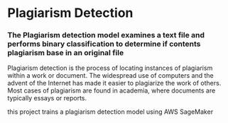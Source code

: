 # Plagiarism Detection
### The Plagiarism detection model examines a text file and performs binary classification to determine if contents plagiarism base in an original file 
 
Plagiarism detection is the process of locating instances of plagiarism within a work or document. 
The widespread use of computers and the advent of the Internet has made it easier to plagiarize the work of others. Most cases of plagiarism are found in academia, where documents are typically essays or reports.  

this project trains a plagiarism detection model using AWS SageMaker 


